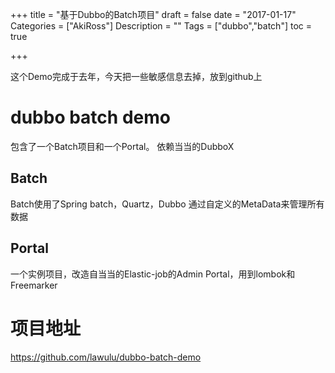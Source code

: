 +++
title = "基于Dubbo的Batch项目"
draft = false
date = "2017-01-17"
Categories = ["AkiRoss"] 
Description = "" 
Tags = ["dubbo","batch"] 
toc = true

+++

这个Demo完成于去年，今天把一些敏感信息去掉，放到github上

# dubbo batch demo
包含了一个Batch项目和一个Portal。
依赖当当的DubboX

## Batch
Batch使用了Spring batch，Quartz，Dubbo
通过自定义的MetaData来管理所有数据
## Portal
一个实例项目，改造自当当的Elastic-job的Admin Portal，用到lombok和Freemarker

# 项目地址
https://github.com/lawulu/dubbo-batch-demo



